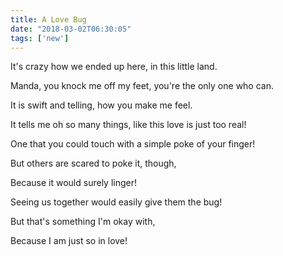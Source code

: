 ```yaml
---
title: A Love Bug
date: "2018-03-02T06:30:05"
tags: ['new']
---
```


It's crazy how we ended up here, in this little land.

Manda, you knock me off my feet, you're the only one who can.

It is swift and telling, how you make me feel.

It tells me oh so many things, like this love is just too real!

One that you could touch with a simple poke of your finger!

But others are scared to poke it, though,

Because it would surely linger!

Seeing us together would easily give them the bug!

But that's something I'm okay with,

Because I am just so in love!